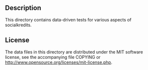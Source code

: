 Description
------------

This directory contains data-driven tests for various aspects of socialkredits.

License
--------

The data files in this directory are distributed under the MIT software
license, see the accompanying file COPYING or
http://www.opensource.org/licenses/mit-license.php.

